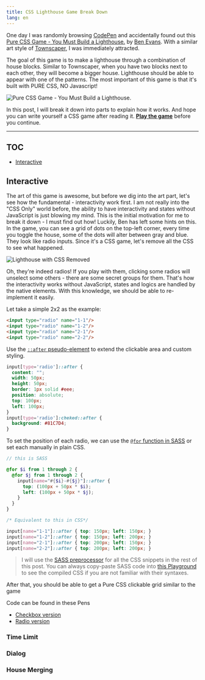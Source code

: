 ```yaml
---
title: CSS Lighthouse Game Break Down
lang: en
---
```


One day I was randomly browsing [CodePen](https://codepen.io/) and accidentally found out this [Pure CSS Game - You Must Build a Lighthouse.](https://codepen.io/ivorjetski/pen/OJXbvdL) by [Ben Evans](https://twitter.com/ivorjetski). With a similar art style of [Townscaper](https://store.steampowered.com/app/1291340), I was immediately attracted.

The goal of this game is to make a lighthouse through a combination of house blocks. Similar to Townscaper, when you have two blocks next to each other, they will become a bigger house. Lighthouse should be able to appear with one of the patterns. The most important of this game is that it's built with PURE CSS, NO Javascript!

![Pure CSS Game - You Must Build a Lighthouse.](https://pbs.twimg.com/card_img/1319262775219281920/gMkamPlr?format=jpg&name=medium)

In this post, I will break it down into parts to explain how it works. And hope you can write yourself a CSS game after reading it. [**Play the game**]((https://codepen.io/ivorjetski/pen/OJXbvdL)) before you continue.

---

## TOC

- [Interactive](#Interactive)

## Interactive

The art of this game is awesome, but before we dig into the art part, let's see how the fundamental - interactivity work first. I am not really into the "CSS Only" world before, the ability to have interactivity and states without JavaScript is just blowing my mind. This is the initial motivation for me to break it down - I must find out how! Luckily, Ben has left some hints on this. In the game, you can see a grid of dots on the top-left corner, every time you toggle the house, some of the dots will alter between gray and blue. They look like radio inputs. Since it's a CSS game, let's remove all the CSS to see what happened.

![Lighthouse with CSS Removed](/images/lighthouse-css-removed.png)

Oh, they're indeed radios! If you play with them, clicking some radios will unselect some others - there are some secret groups for them. That's how the interactivity works without JavaScript, states and logics are handled by the native elements. With this knowledge, we should be able to re-implement it easily.

Let take a simple 2x2 as the example:

```html
<input type="radio" name="1-1"/>
<input type="radio" name="1-2"/>
<input type="radio" name="2-1"/>
<input type="radio" name="2-2"/>
```

Use the [`::after` pseudo-element](https://www.w3schools.com/cssref/sel_after.asp) to extend the clickable area and custom styling.

```css
input[type='radio']::after {
  content: "";
  width: 50px;
  height: 50px;
  border: 1px solid #eee;
  position: absolute;
  top: 100px;
  left: 100px;
}
input[type='radio']:cheked::after {
  background: #81C7D4;
}
```

To set the position of each radio, we can use the [`@for` function in SASS](https://sass-lang.com/documentation/at-rules/control/for) or set each manually in plain CSS.

```scss
// this is SASS

@for $i from 1 through 2 {
  @for $j from 1 through 2 {
    input[name="#{$i}-#{$j}"]::after {
      top: (100px + 50px * $i);
      left: (100px + 50px * $j);
    }
  }
}
```

```css
/* Equivalent to this in CSS*/

input[name="1-1"]::after { top: 150px; left: 150px; }
input[name="1-2"]::after { top: 150px; left: 200px; }
input[name="2-1"]::after { top: 200px; left: 150px; }
input[name="2-2"]::after { top: 200px; left: 200px; }
```

> I will use the [SASS preprocessor](https://sass-lang.com/) for all the CSS snippets in the rest of this post. You can always copy-paste SASS code into [this Playground](https://www.sassmeister.com/) to see the compiled CSS if you are not familiar with their syntaxes.

After that, you should be able to get a Pure CSS clickable grid similar to the game

Code can be found in these Pens

- [Checkbox version](https://codepen.io/antfu/pen/eYzvEJg)
- [Radio version](https://codepen.io/antfu/pen/wvWJgjN)

### Time Limit

### Dialog

### House Merging
